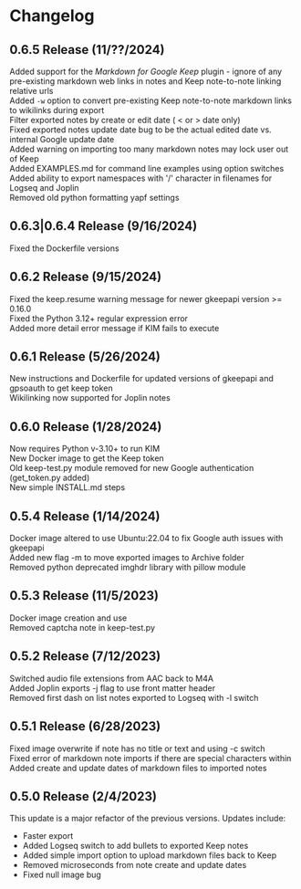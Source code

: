 # Changelog

## 0.6.5 Release (11/??/2024)
Added support for the *Markdown for Google Keep* plugin - ignore of any pre-existing markdown web links in notes and Keep note-to-note linking relative urls  
Added `-w` option to convert pre-existing Keep note-to-note markdown links to wikilinks during export  
Filter exported notes by create or edit date ( < or > date only)  
Fixed exported notes update date bug to be the actual edited date vs. internal Google update date  
Added warning on importing too many markdown notes may lock user out of Keep  
Added EXAMPLES.md for command line examples using option switches  
Added ability to export namespaces with '/' character in filenames for Logseq and Joplin  
Removed old python formatting yapf settings  

## 0.6.3|0.6.4 Release (9/16/2024)
Fixed the Dockerfile versions    

## 0.6.2 Release (9/15/2024)
Fixed the keep.resume warning message for newer gkeepapi version >= 0.16.0  
Fixed the Python 3.12+ regular expression error  
Added more detail error message if KIM fails to execute  

## 0.6.1 Release (5/26/2024)
New instructions and Dockerfile for updated versions of gkeepapi and gpsoauth to get keep token  
Wikilinking now supported for Joplin notes  

## 0.6.0 Release (1/28/2024)
Now requires Python v-3.10+ to run KIM  
New Docker image to get the Keep token  
Old keep-test.py module removed for new Google authentication (get_token.py added)  
New simple INSTALL.md steps

## 0.5.4 Release (1/14/2024)
Docker image altered to use Ubuntu:22.04 to fix Google auth issues with gkeepapi  
Added new flag -m to move exported images to Archive folder  
Removed python deprecated imghdr library with pillow module  

## 0.5.3 Release (11/5/2023)
Docker image creation and use  
Removed captcha note in keep-test.py  

## 0.5.2 Release (7/12/2023)
Switched audio file extensions from AAC back to M4A  
Added Joplin exports -j flag to use front matter header  
Removed first dash on list notes exported to Logseq with -l switch  

## 0.5.1 Release (6/28/2023)
Fixed image overwrite if note has no title or text and using -c switch  
Fixed error of markdown note imports if there are special characters within  
Added create and update dates of markdown files to imported notes  

## 0.5.0 Release (2/4/2023)
This update is a major refactor of the previous versions. Updates include:  
- Faster export  
- Added Logseq switch to add bullets to exported Keep notes  
- Added simple import option to upload markdown files back to Keep  
- Removed microseconds from note create and update dates  
- Fixed null image bug  
